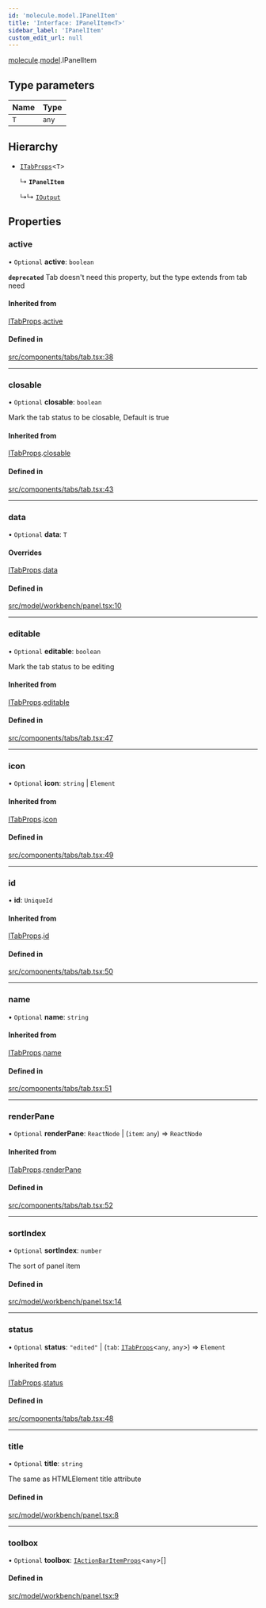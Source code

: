 ```yaml
---
id: 'molecule.model.IPanelItem'
title: 'Interface: IPanelItem<T>'
sidebar_label: 'IPanelItem'
custom_edit_url: null
---
```


[molecule](../namespaces/molecule).[model](../namespaces/molecule.model).IPanelItem

## Type parameters

| Name | Type  |
| :--- | :---- |
| `T`  | `any` |

## Hierarchy

-   [`ITabProps`](molecule.component.ITabProps)<`T`\>

    ↳ **`IPanelItem`**

    ↳↳ [`IOutput`](molecule.model.IOutput)

## Properties

### active

• `Optional` **active**: `boolean`

**`deprecated`** Tab doesn't need this property, but the type extends from tab need

#### Inherited from

[ITabProps](molecule.component.ITabProps).[active](molecule.component.ITabProps#active)

#### Defined in

[src/components/tabs/tab.tsx:38](https://github.com/DTStack/molecule/blob/46c80551/src/components/tabs/tab.tsx#L38)

---

### closable

• `Optional` **closable**: `boolean`

Mark the tab status to be closable,
Default is true

#### Inherited from

[ITabProps](molecule.component.ITabProps).[closable](molecule.component.ITabProps#closable)

#### Defined in

[src/components/tabs/tab.tsx:43](https://github.com/DTStack/molecule/blob/46c80551/src/components/tabs/tab.tsx#L43)

---

### data

• `Optional` **data**: `T`

#### Overrides

[ITabProps](molecule.component.ITabProps).[data](molecule.component.ITabProps#data)

#### Defined in

[src/model/workbench/panel.tsx:10](https://github.com/DTStack/molecule/blob/46c80551/src/model/workbench/panel.tsx#L10)

---

### editable

• `Optional` **editable**: `boolean`

Mark the tab status to be editing

#### Inherited from

[ITabProps](molecule.component.ITabProps).[editable](molecule.component.ITabProps#editable)

#### Defined in

[src/components/tabs/tab.tsx:47](https://github.com/DTStack/molecule/blob/46c80551/src/components/tabs/tab.tsx#L47)

---

### icon

• `Optional` **icon**: `string` \| `Element`

#### Inherited from

[ITabProps](molecule.component.ITabProps).[icon](molecule.component.ITabProps#icon)

#### Defined in

[src/components/tabs/tab.tsx:49](https://github.com/DTStack/molecule/blob/46c80551/src/components/tabs/tab.tsx#L49)

---

### id

• **id**: `UniqueId`

#### Inherited from

[ITabProps](molecule.component.ITabProps).[id](molecule.component.ITabProps#id)

#### Defined in

[src/components/tabs/tab.tsx:50](https://github.com/DTStack/molecule/blob/46c80551/src/components/tabs/tab.tsx#L50)

---

### name

• `Optional` **name**: `string`

#### Inherited from

[ITabProps](molecule.component.ITabProps).[name](molecule.component.ITabProps#name)

#### Defined in

[src/components/tabs/tab.tsx:51](https://github.com/DTStack/molecule/blob/46c80551/src/components/tabs/tab.tsx#L51)

---

### renderPane

• `Optional` **renderPane**: `ReactNode` \| (`item`: `any`) => `ReactNode`

#### Inherited from

[ITabProps](molecule.component.ITabProps).[renderPane](molecule.component.ITabProps#renderpane)

#### Defined in

[src/components/tabs/tab.tsx:52](https://github.com/DTStack/molecule/blob/46c80551/src/components/tabs/tab.tsx#L52)

---

### sortIndex

• `Optional` **sortIndex**: `number`

The sort of panel item

#### Defined in

[src/model/workbench/panel.tsx:14](https://github.com/DTStack/molecule/blob/46c80551/src/model/workbench/panel.tsx#L14)

---

### status

• `Optional` **status**: `"edited"` \| (`tab`: [`ITabProps`](molecule.component.ITabProps)<`any`, `any`\>) => `Element`

#### Inherited from

[ITabProps](molecule.component.ITabProps).[status](molecule.component.ITabProps#status)

#### Defined in

[src/components/tabs/tab.tsx:48](https://github.com/DTStack/molecule/blob/46c80551/src/components/tabs/tab.tsx#L48)

---

### title

• `Optional` **title**: `string`

The same as HTMLElement title attribute

#### Defined in

[src/model/workbench/panel.tsx:8](https://github.com/DTStack/molecule/blob/46c80551/src/model/workbench/panel.tsx#L8)

---

### toolbox

• `Optional` **toolbox**: [`IActionBarItemProps`](molecule.component.IActionBarItemProps)<`any`\>[]

#### Defined in

[src/model/workbench/panel.tsx:9](https://github.com/DTStack/molecule/blob/46c80551/src/model/workbench/panel.tsx#L9)
